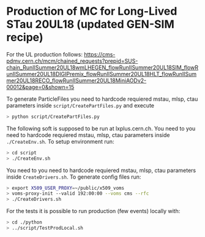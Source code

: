 
# Production of MC for Long-Lived STau 20UL18 (updated GEN-SIM recipe)

For the UL production follows: https://cms-pdmv.cern.ch/mcm/chained_requests?prepid=SUS-chain_RunIISummer20UL18wmLHEGEN_flowRunIISummer20UL18SIM_flowRunIISummer20UL18DIGIPremix_flowRunIISummer20UL18HLT_flowRunIISummer20UL18RECO_flowRunIISummer20UL18MiniAODv2-00012&page=0&shown=15

To generate ParticleFiles you need to hardcode requiered mstau, mlsp, ctau parameters inside `script/CreatePartFiles.py` and execute
```sh
> python script/CreatePartFiles.py
```

The following soft is supposed to be run at lxplus.cern.ch. You need to you need to hardcode requiered mstau, mlsp, ctau parameters inside `./CreateEnv.sh`. To setup environment run:
```sh
> cd script
> ./CreateEnv.sh
```

You need to you need to hardcode requiered mstau, mlsp, ctau parameters inside `CreateDrivers.sh`. To generate config files run:
```sh
> export X509_USER_PROXY=~/public/x509_voms
> voms-proxy-init --valid 192:00:00 --voms cms --rfc
> ./CreateDrivers.sh
```


For the tests it is possible to run production (few events) locally with:
```sh
> cd ./python
> ../script/TestProdLocal.sh
```
